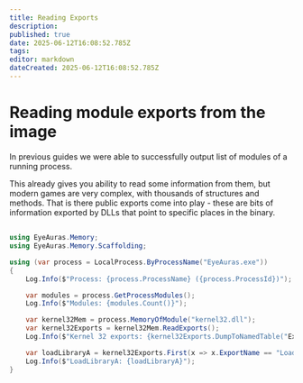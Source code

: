 ```yaml
---
title: Reading Exports
description: 
published: true
date: 2025-06-12T16:08:52.785Z
tags: 
editor: markdown
dateCreated: 2025-06-12T16:08:52.785Z
---
```


# Reading module exports from the image

In previous guides we were able to successfully output list of modules of a running process.

This already gives you ability to read some information from them, but modern games are very complex, with thousands of structures and methods.
That is there public exports come into play - these are bits of information exported by DLLs that point to specific places in the binary.

## 
```csharp
using EyeAuras.Memory;
using EyeAuras.Memory.Scaffolding;

using (var process = LocalProcess.ByProcessName("EyeAuras.exe"))
{
    Log.Info($"Process: {process.ProcessName} ({process.ProcessId})");

    var modules = process.GetProcessModules();
    Log.Info($"Modules: {modules.Count()}");

    var kernel32Mem = process.MemoryOfModule("kernel32.dll");
    var kernel32Exports = kernel32Mem.ReadExports();
    Log.Info($"Kernel 32 exports: {kernel32Exports.DumpToNamedTable("Exports")}");

    var loadLibraryA = kernel32Exports.First(x => x.ExportName == "LoadLibraryA");
    Log.Info($"LoadLibraryA: {loadLibraryA}");
}
```


